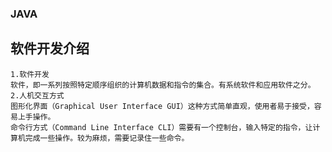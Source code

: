 ### JAVA

 ## 软件开发介绍
    1.软件开发
    软件，即一系列按照特定顺序组织的计算机数据和指令的集合。有系统软件和应用软件之分。
    2.人机交互方式
    图形化界面（Graphical User Interface GUI）这种方式简单直观，使用者易于接受，容易上手操作。
    命令行方式（Command Line Interface CLI）需要有一个控制台，输入特定的指令，让计算机完成一些操作。较为麻烦，需要记录住一些命令。
   